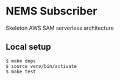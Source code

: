 # NEMS Subscriber

Skeleton AWS SAM serverless architecture

## Local setup

    $ make deps
    $ source venv/bin/activate
    $ make test
